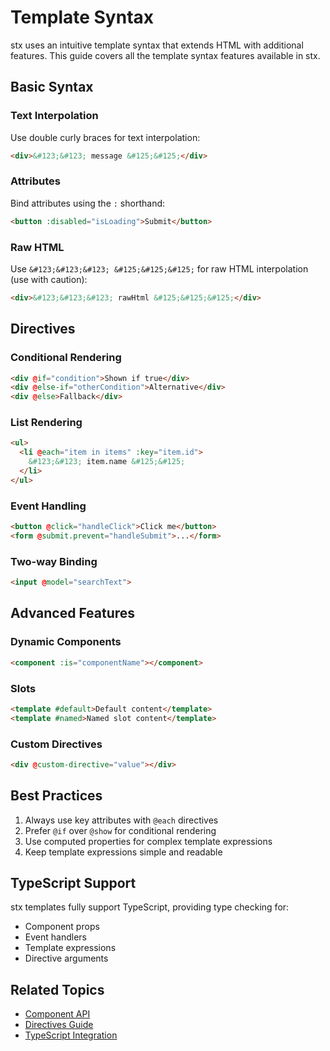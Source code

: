 # Template Syntax

stx uses an intuitive template syntax that extends HTML with additional features. This guide covers all the template syntax features available in stx.

## Basic Syntax

### Text Interpolation

Use double curly braces for text interpolation:

```html
<div>&#123;&#123; message &#125;&#125;</div>
```

### Attributes

Bind attributes using the `:` shorthand:

```html
<button :disabled="isLoading">Submit</button>
```

### Raw HTML

Use `&#123;&#123;&#123; &#125;&#125;&#125;` for raw HTML interpolation (use with caution):

```html
<div>&#123;&#123;&#123; rawHtml &#125;&#125;&#125;</div>
```

## Directives

### Conditional Rendering

```html
<div @if="condition">Shown if true</div>
<div @else-if="otherCondition">Alternative</div>
<div @else>Fallback</div>
```

### List Rendering

```html
<ul>
  <li @each="item in items" :key="item.id">
    &#123;&#123; item.name &#125;&#125;
  </li>
</ul>
```

### Event Handling

```html
<button @click="handleClick">Click me</button>
<form @submit.prevent="handleSubmit">...</form>
```

### Two-way Binding

```html
<input @model="searchText">
```

## Advanced Features

### Dynamic Components

```html
<component :is="componentName"></component>
```

### Slots

```html
<template #default>Default content</template>
<template #named>Named slot content</template>
```

### Custom Directives

```html
<div @custom-directive="value"></div>
```

## Best Practices

1. Always use key attributes with `@each` directives
2. Prefer `@if` over `@show` for conditional rendering
3. Use computed properties for complex template expressions
4. Keep template expressions simple and readable

## TypeScript Support

stx templates fully support TypeScript, providing type checking for:

- Component props
- Event handlers
- Template expressions
- Directive arguments

## Related Topics

- [Component API](/api/component)
- [Directives Guide](/guide/directives)
- [TypeScript Integration](/api/typescript)
